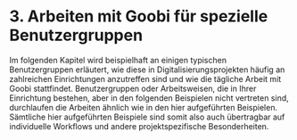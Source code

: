 # 3. Arbeiten mit Goobi für spezielle Benutzergruppen

Im folgenden Kapitel wird beispielhaft an einigen typischen Benutzergruppen erläutert, wie diese in Digitalisierungsprojekten häufig an zahlreichen Einrichtungen anzutreffen sind und wie die tägliche Arbeit mit Goobi stattfindet. Benutzergruppen oder Arbeitsweisen, die in Ihrer Einrichtung bestehen, aber in den folgenden Beispielen nicht vertreten sind, durchlaufen die Arbeiten ähnlich wie in den hier aufgeführten Beispielen. Sämtliche hier aufgeführten Beispiele sind somit also auch übertragbar auf individuelle Workflows und andere projektspezifische Besonderheiten.

